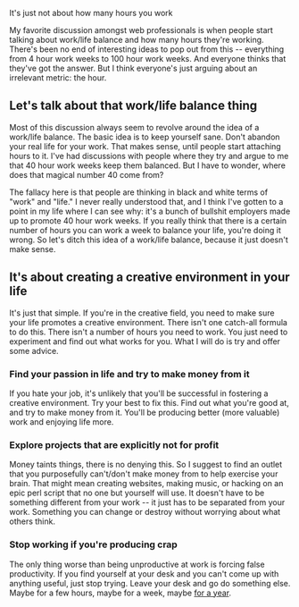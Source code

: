 It's just not about how many hours you work

My favorite discussion amongst web professionals is when people start talking about work/life balance and how many hours they're working.  There's been no end of interesting ideas to pop out from this -- everything from 4 hour work weeks to 100 hour work weeks.  And everyone thinks that they've got the answer. But I think everyone's just arguing about an irrelevant metric: the hour.

## Let's talk about that work/life balance thing

Most of this discussion always seem to revolve around the idea of a work/life balance.  The basic idea is to keep yourself sane.  Don't abandon your real life for your work.  That makes sense, until people start attaching hours to it.  I've had discussions with people where they try and argue to me that 40 hour work weeks keep them balanced.  But I have to wonder, where does that magical number 40 come from?

The fallacy here is that people are thinking in black and white terms of "work" and "life."  I never really understood that, and I think I've gotten to a point in my life where I can see why: it's a bunch of bullshit employers made up to promote 40 hour work weeks.  If you really think that there is a certain number of hours you can work a week to balance your life, you're doing it wrong. So let's ditch this idea of a work/life balance, because it just doesn't make sense.

## It's about creating a creative environment in your life

It's just that simple.  If you're in the creative field, you need to make sure your life promotes a creative environment.  There isn't one catch-all formula to do this.  There isn't a number of hours you need to work.  You just need to experiment and find out what works for you.  What I will do is try and offer some advice.

### Find your passion in life and try to make money from it

If you hate your job, it's unlikely that you'll be successful in fostering a creative environment.  Try your best to fix this.  Find out what you're good at, and try to make money from it.  You'll be producing better (more valuable) work and enjoying life more.

### Explore projects that are explicitly not for profit

Money taints things, there is no denying this.  So I suggest to find an outlet that you purposefully can't/don't make money from to help exercise your brain.  That might mean creating websites, making music, or hacking on an epic perl script that no one but yourself will use.  It doesn't have to be something different from your work -- it just has to be separated from your work.  Something you can change or destroy without worrying about what others think.

### Stop working if you're producing crap

The only thing worse than being unproductive at work is forcing false productivity.  If you find yourself at your desk and you can't come up with anything useful, just stop trying.  Leave your desk and go do something else.  Maybe for a few hours, maybe for a week, maybe [for a year](http://www.fastcompany.com/blog/cliff-kuang/design-innovation/design-geniuss-secret-time-and-lots-it).

